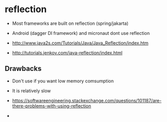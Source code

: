 # reflection

- Most frameworks are built on reflection (spring/jakarta)
- Android (dagger DI framework) and micronaut dont use reflection

- http://www.java2s.com/Tutorials/Java/Java_Reflection/index.htm
- http://tutorials.jenkov.com/java-reflection/index.html

## Drawbacks

- Don't use if you want low memory comsumption
- It is relatively slow

- https://softwareengineering.stackexchange.com/questions/101187/are-there-problems-with-using-reflection
-
